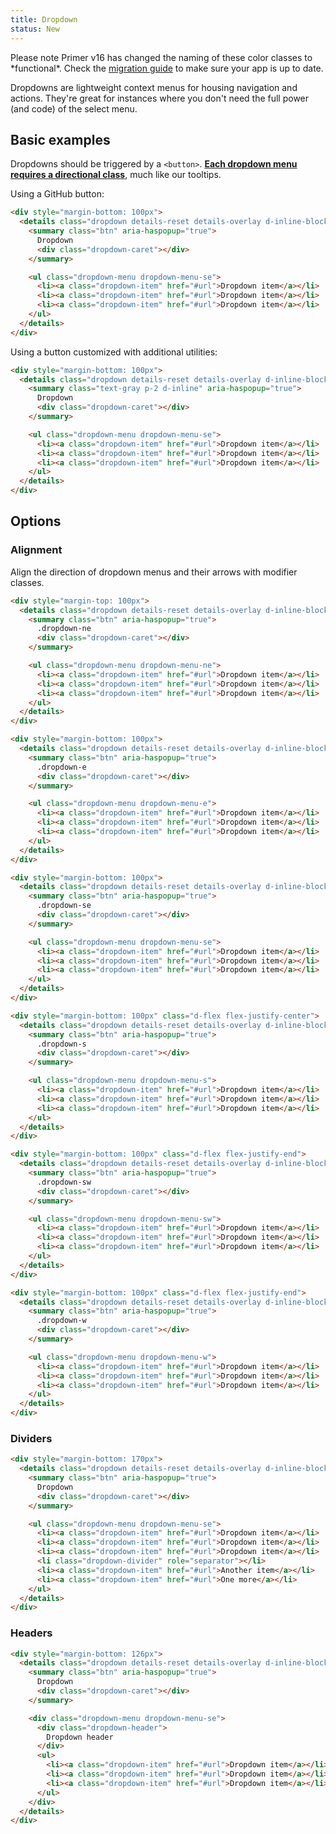 ```yaml
---
title: Dropdown
status: New
---
```


<Note>
  Please note Primer v16 has changed the naming of these color classes to *functional*. Check the <a href="https://github.com/primer/css/blob/c2a613c833555caa47588729d0b9a0b5a8383b15/MIGRATING.md#1600">migration guide</a> to make sure your app is up to date.
</Note>

Dropdowns are lightweight context menus for housing navigation and actions. They're great for instances where you don't need the full power (and code) of the select menu.

## Basic examples

Dropdowns should be triggered by a `<button>`. **[Each dropdown menu requires a directional class](#alignment)**, much like our tooltips.

Using a GitHub button:

```html live
<div style="margin-bottom: 100px">
  <details class="dropdown details-reset details-overlay d-inline-block">
    <summary class="btn" aria-haspopup="true">
      Dropdown
      <div class="dropdown-caret"></div>
    </summary>

    <ul class="dropdown-menu dropdown-menu-se">
      <li><a class="dropdown-item" href="#url">Dropdown item</a></li>
      <li><a class="dropdown-item" href="#url">Dropdown item</a></li>
      <li><a class="dropdown-item" href="#url">Dropdown item</a></li>
    </ul>
  </details>
</div>
```

Using a button customized with additional utilities:

```html live
<div style="margin-bottom: 100px">
  <details class="dropdown details-reset details-overlay d-inline-block">
    <summary class="text-gray p-2 d-inline" aria-haspopup="true">
      Dropdown
      <div class="dropdown-caret"></div>
    </summary>

    <ul class="dropdown-menu dropdown-menu-se">
      <li><a class="dropdown-item" href="#url">Dropdown item</a></li>
      <li><a class="dropdown-item" href="#url">Dropdown item</a></li>
      <li><a class="dropdown-item" href="#url">Dropdown item</a></li>
    </ul>
  </details>
</div>
```

## Options

### Alignment

Align the direction of dropdown menus and their arrows with modifier classes.

```html live
<div style="margin-top: 100px">
  <details class="dropdown details-reset details-overlay d-inline-block">
    <summary class="btn" aria-haspopup="true">
      .dropdown-ne
      <div class="dropdown-caret"></div>
    </summary>

    <ul class="dropdown-menu dropdown-menu-ne">
      <li><a class="dropdown-item" href="#url">Dropdown item</a></li>
      <li><a class="dropdown-item" href="#url">Dropdown item</a></li>
      <li><a class="dropdown-item" href="#url">Dropdown item</a></li>
    </ul>
  </details>
</div>
```

```html live
<div style="margin-bottom: 100px">
  <details class="dropdown details-reset details-overlay d-inline-block">
    <summary class="btn" aria-haspopup="true">
      .dropdown-e
      <div class="dropdown-caret"></div>
    </summary>

    <ul class="dropdown-menu dropdown-menu-e">
      <li><a class="dropdown-item" href="#url">Dropdown item</a></li>
      <li><a class="dropdown-item" href="#url">Dropdown item</a></li>
      <li><a class="dropdown-item" href="#url">Dropdown item</a></li>
    </ul>
  </details>
</div>
```

```html live
<div style="margin-bottom: 100px">
  <details class="dropdown details-reset details-overlay d-inline-block">
    <summary class="btn" aria-haspopup="true">
      .dropdown-se
      <div class="dropdown-caret"></div>
    </summary>

    <ul class="dropdown-menu dropdown-menu-se">
      <li><a class="dropdown-item" href="#url">Dropdown item</a></li>
      <li><a class="dropdown-item" href="#url">Dropdown item</a></li>
      <li><a class="dropdown-item" href="#url">Dropdown item</a></li>
    </ul>
  </details>
</div>
```

```html live
<div style="margin-bottom: 100px" class="d-flex flex-justify-center">
  <details class="dropdown details-reset details-overlay d-inline-block">
    <summary class="btn" aria-haspopup="true">
      .dropdown-s
      <div class="dropdown-caret"></div>
    </summary>

    <ul class="dropdown-menu dropdown-menu-s">
      <li><a class="dropdown-item" href="#url">Dropdown item</a></li>
      <li><a class="dropdown-item" href="#url">Dropdown item</a></li>
      <li><a class="dropdown-item" href="#url">Dropdown item</a></li>
    </ul>
  </details>
</div>
```

```html live
<div style="margin-bottom: 100px" class="d-flex flex-justify-end">
  <details class="dropdown details-reset details-overlay d-inline-block">
    <summary class="btn" aria-haspopup="true">
      .dropdown-sw
      <div class="dropdown-caret"></div>
    </summary>

    <ul class="dropdown-menu dropdown-menu-sw">
      <li><a class="dropdown-item" href="#url">Dropdown item</a></li>
      <li><a class="dropdown-item" href="#url">Dropdown item</a></li>
      <li><a class="dropdown-item" href="#url">Dropdown item</a></li>
    </ul>
  </details>
</div>
```

```html live
<div style="margin-bottom: 100px" class="d-flex flex-justify-end">
  <details class="dropdown details-reset details-overlay d-inline-block">
    <summary class="btn" aria-haspopup="true">
      .dropdown-w
      <div class="dropdown-caret"></div>
    </summary>

    <ul class="dropdown-menu dropdown-menu-w">
      <li><a class="dropdown-item" href="#url">Dropdown item</a></li>
      <li><a class="dropdown-item" href="#url">Dropdown item</a></li>
      <li><a class="dropdown-item" href="#url">Dropdown item</a></li>
    </ul>
  </details>
</div>
```

### Dividers

```html live
<div style="margin-bottom: 170px">
  <details class="dropdown details-reset details-overlay d-inline-block">
    <summary class="btn" aria-haspopup="true">
      Dropdown
      <div class="dropdown-caret"></div>
    </summary>

    <ul class="dropdown-menu dropdown-menu-se">
      <li><a class="dropdown-item" href="#url">Dropdown item</a></li>
      <li><a class="dropdown-item" href="#url">Dropdown item</a></li>
      <li><a class="dropdown-item" href="#url">Dropdown item</a></li>
      <li class="dropdown-divider" role="separator"></li>
      <li><a class="dropdown-item" href="#url">Another item</a></li>
      <li><a class="dropdown-item" href="#url">One more</a></li>
    </ul>
  </details>
</div>
```

### Headers

```html live
<div style="margin-bottom: 126px">
  <details class="dropdown details-reset details-overlay d-inline-block">
    <summary class="btn" aria-haspopup="true">
      Dropdown
      <div class="dropdown-caret"></div>
    </summary>

    <div class="dropdown-menu dropdown-menu-se">
      <div class="dropdown-header">
        Dropdown header
      </div>
      <ul>
        <li><a class="dropdown-item" href="#url">Dropdown item</a></li>
        <li><a class="dropdown-item" href="#url">Dropdown item</a></li>
        <li><a class="dropdown-item" href="#url">Dropdown item</a></li>
      </ul>
    </div>
  </details>
</div>
```
